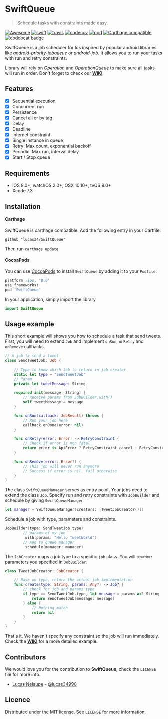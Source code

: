 # SwiftQueue
> Schedule tasks with constraints made easy.

[![Awesome](https://cdn.rawgit.com/sindresorhus/awesome/d7305f38d29fed78fa85652e3a63e154dd8e8829/media/badge.svg)](https://github.com/sindresorhus/awesome)
[![swift](https://img.shields.io/badge/Swift-3.0-orange.svg?style=flat)](https://swift.org)
[![travis](https://travis-ci.org/lucas34/SwiftQueue.svg?branch=master)](https://travis-ci.org/lucas34/SwiftQueue)
[![codecov](https://codecov.io/gh/lucas34/SwiftQueue/branch/master/graph/badge.svg)](https://codecov.io/gh/lucas34/SwiftQueue)
[![pod](https://img.shields.io/cocoapods/v/SwiftQueue.svg?style=flat)](https://cocoapods.org/pods/SwiftQueue)
[![Carthage compatible](https://img.shields.io/badge/Carthage-compatible-4BC51D.svg?style=flat)](https://github.com/Carthage/Carthage)
[![codebeat badge](https://codebeat.co/badges/3d446d9e-3e7a-435c-85fc-aa626d4f7652)](https://codebeat.co/projects/github-com-lucas34-swiftqueue-master)

SwiftQueue is a job scheduler for Ios inspired by popular android libraries like *android-priority-jobqueue* or *android-job*. It allows you to run your tasks with run and retry constraints. 

Library will rely on *Operation* and *OperationQueue* to make sure all tasks will run in order. Don't forget to check our [**WIKI**](https://github.com/lucas34/SwiftQueue/wiki). 

## Features

- [x] Sequential execution
- [x] Concurrent run
- [x] Persistence
- [x] Cancel all or by tag
- [x] Delay
- [x] Deadline
- [x] Internet constraint
- [x] Single instance in queue
- [x] Retry: Max count, exponential backoff
- [x] Periodic: Max run, interval delay
- [x] Start / Stop queue

## Requirements

- iOS 8.0+, watchOS 2.0+, OSX 10.10+, tvOS 9.0+
- Xcode 7.3

## Installation

#### Carthage
SwiftQueue is carthage compatible. Add the following entry in your Cartfile:

```
github "lucas34/SwiftQueue"
```

Then run `carthage update`.

#### CocoaPods
You can use [CocoaPods](https://cocoapods.org/pods/SwiftQueue) to install `SwiftQueue` by adding it to your `Podfile`:

```ruby
platform :ios, '8.0'
use_frameworks!
pod 'SwiftQueue'
```

In your application, simply import the library

``` swift
import SwiftQueue
```
## Usage example

This short example will shows you how to schedule a task that send tweets. First, you will need to extend `Job` and implement `onRun`, `onRetry` and `onRemove` callbacks.

```swift
// A job to send a tweet
class SendTweetJob: Job {
    
    // Type to know which Job to return in job creator
    static let type = "SendTweetJob"
    // Param
    private let tweetMessage: String

    required init(message: String) {
        // Receive params from JobBuilder.with()
        self.tweetMessage = message
    }

    func onRun(callback: JobResult) throws {
        // Run your job here
        callback.onDone(error: nil)
    }

    func onRetry(error: Error) -> RetryConstraint {
        // Check if error is non fatal
        return error is ApiError ? RetryConstraint.cancel : RetryConstraint.retry
    }

    func onRemove(error: Error?) {
        // This job will never run anymore  
        // Success if error is nil. fail otherwise
    }
}
```

The class `SwiftQueueManager` serves as entry point. Your jobs need to extend the class `Job`. Specify run and retry constraints with `JobBuilder` and schedule by giving `SwiftQueueManager` 

```swift
let manager = SwiftQueueManager(creators: [TweetJobCreator()])
```

Schedule a job with type, parameters and constraints.

```swift
JobBuilder(type: SendTweetJob.type)
        // params of my job
        .with(params: "Hello TweetWorld")
        // Add to queue manager
        .schedule(manager: manager)
```

The `JobCreator` maps a job type to a specific `job` class. You will receive parameters you specified in `JobBuilder`.

```swift
class TweetJobCreator: JobCreator {

    // Base on type, return the actual job implementation
    func create(type: String, params: Any?) -> Job? {
        // check for job and params type
        if type == SendTweetJob.type, let message = params as? String  {
            return SendTweetJob(message: message)
        } else {
            // Nothing match
            return nil
        }
    }
}
```

That's it. We haven't specify any constraint so the job will run immediately. Check the [**WIKI**](https://github.com/lucas34/SwiftQueue/wiki) for a more detailed example.

## Contributors

We would love you for the contribution to **SwiftQueue**, check the ``LICENSE`` file for more info.

* [Lucas Nelaupe](http://www.lucas-nelaupe.fr/) - [@lucas34990](https://twitter.com/lucas34990)

## Licence

Distributed under the MIT license. See ``LICENSE`` for more information.
